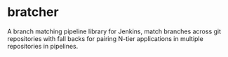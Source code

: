 # bratcher
A branch matching pipeline library for Jenkins, match branches across git repositories with fall backs for pairing N-tier applications in multiple repositories in pipelines.
